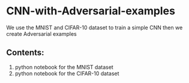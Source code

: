 # CNN-with-Adversarial-examples
We use the MNIST and CIFAR-10 dataset to train a simple CNN then we create Adversarial examples
## Contents:
  1. python notebook for the MNIST dataset
  2. python notebook for the CIFAR-10 dataset
